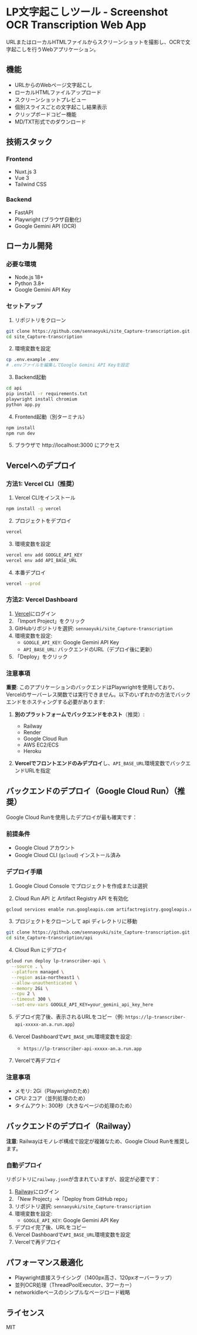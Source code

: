 # LP文字起こしツール - Screenshot OCR Transcription Web App

URLまたはローカルHTMLファイルからスクリーンショットを撮影し、OCRで文字起こしを行うWebアプリケーション。

## 機能

- URLからのWebページ文字起こし
- ローカルHTMLファイルアップロード
- スクリーンショットプレビュー
- 個別スライスごとの文字起こし結果表示
- クリップボードコピー機能
- MD/TXT形式でのダウンロード

## 技術スタック

### Frontend
- Nuxt.js 3
- Vue 3
- Tailwind CSS

### Backend
- FastAPI
- Playwright (ブラウザ自動化)
- Google Gemini API (OCR)

## ローカル開発

### 必要な環境
- Node.js 18+
- Python 3.8+
- Google Gemini API Key

### セットアップ

1. リポジトリをクローン
```bash
git clone https://github.com/sennaoyuki/site_Capture-transcription.git
cd site_Capture-transcription
```

2. 環境変数を設定
```bash
cp .env.example .env
# .envファイルを編集してGoogle Gemini API Keyを設定
```

3. Backend起動
```bash
cd api
pip install -r requirements.txt
playwright install chromium
python app.py
```

4. Frontend起動（別ターミナル）
```bash
npm install
npm run dev
```

5. ブラウザで http://localhost:3000 にアクセス

## Vercelへのデプロイ

### 方法1: Vercel CLI（推奨）

1. Vercel CLIをインストール
```bash
npm install -g vercel
```

2. プロジェクトをデプロイ
```bash
vercel
```

3. 環境変数を設定
```bash
vercel env add GOOGLE_API_KEY
vercel env add API_BASE_URL
```

4. 本番デプロイ
```bash
vercel --prod
```

### 方法2: Vercel Dashboard

1. [Vercel](https://vercel.com)にログイン
2. 「Import Project」をクリック
3. GitHubリポジトリを選択: `sennaoyuki/site_Capture-transcription`
4. 環境変数を設定:
   - `GOOGLE_API_KEY`: Google Gemini API Key
   - `API_BASE_URL`: バックエンドのURL（デプロイ後に更新）
5. 「Deploy」をクリック

### 注意事項

**重要**: このアプリケーションのバックエンドはPlaywrightを使用しており、Vercelのサーバーレス関数では実行できません。以下のいずれかの方法でバックエンドをホスティングする必要があります:

1. **別のプラットフォームでバックエンドをホスト**（推奨）:
   - Railway
   - Render
   - Google Cloud Run
   - AWS EC2/ECS
   - Heroku

2. **Vercelでフロントエンドのみデプロイ**し、`API_BASE_URL`環境変数でバックエンドURLを指定

## バックエンドのデプロイ（Google Cloud Run）（推奨）

Google Cloud Runを使用したデプロイが最も確実です：

### 前提条件
- Google Cloud アカウント
- Google Cloud CLI (`gcloud`) インストール済み

### デプロイ手順

1. Google Cloud Console でプロジェクトを作成または選択

2. Cloud Run API と Artifact Registry API を有効化
```bash
gcloud services enable run.googleapis.com artifactregistry.googleapis.com
```

3. プロジェクトをクローンして api ディレクトリに移動
```bash
git clone https://github.com/sennaoyuki/site_Capture-transcription.git
cd site_Capture-transcription/api
```

4. Cloud Run にデプロイ
```bash
gcloud run deploy lp-transcriber-api \
  --source . \
  --platform managed \
  --region asia-northeast1 \
  --allow-unauthenticated \
  --memory 2Gi \
  --cpu 2 \
  --timeout 300 \
  --set-env-vars GOOGLE_API_KEY=your_gemini_api_key_here
```

5. デプロイ完了後、表示されるURLをコピー（例: `https://lp-transcriber-api-xxxxx-an.a.run.app`）

6. Vercel Dashboardで`API_BASE_URL`環境変数を設定:
   - `https://lp-transcriber-api-xxxxx-an.a.run.app`

7. Vercelで再デプロイ

### 注意事項
- メモリ: 2Gi（Playwrightのため）
- CPU: 2コア（並列処理のため）
- タイムアウト: 300秒（大きなページの処理のため）

## バックエンドのデプロイ（Railway）

**注意**: Railwayはモノレポ構成で設定が複雑なため、Google Cloud Runを推奨します。

### 自動デプロイ

リポジトリに`railway.json`が含まれていますが、設定が必要です：

1. [Railway](https://railway.app)にログイン
2. 「New Project」→「Deploy from GitHub repo」
3. リポジトリ選択: `sennaoyuki/site_Capture-transcription`
4. 環境変数を設定:
   - `GOOGLE_API_KEY`: Google Gemini API Key
5. デプロイ完了後、URLをコピー
6. Vercel Dashboardで`API_BASE_URL`環境変数を設定
7. Vercelで再デプロイ

## パフォーマンス最適化

- Playwright直接スライシング（1400px高さ、120pxオーバーラップ）
- 並列OCR処理（ThreadPoolExecutor、3ワーカー）
- networkidleベースのシンプルなページロード戦略

## ライセンス

MIT
